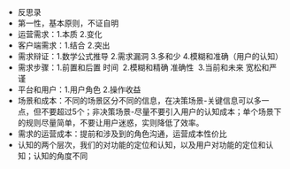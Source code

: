 * 反思录
* 第一性，基本原则，不证自明
* 运营需求：1.本质  2.变化
* 客户端需求：1.结合 2.突出
* 需求辩证：1.数学公式推导 2.需求漏洞 3.多和少 4.模糊和准确（用户的认知）
* 需求步骤：1.前置和后置 时间  2.模糊和精确 准确性  3.当前和未来 宽松和严谨
* 平台和用户：1.用户角色 2.操作收益 
* 场景和成本：不同的场景区分不同的信息，在决策场景-关键信息可以多一点，但不要超过5个；非决策场景-尽量不要引入用户的认知成本；单个场景下的规则尽量简单，不要让用户迷惑，实则降低了效率。
* 需求的运营成本：提前和涉及到的角色沟通，运营成本性价比
* 认知的两个层次，我们的对功能的定位和认知，以及用户对功能的定位和认知；认知的角度不同

